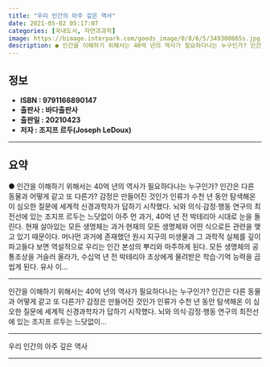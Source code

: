 ```yaml
---
title: "우리 인간의 아주 깊은 역사"
date: 2021-05-02 05:17:07
categories: [국내도서, 자연과과학]
image: https://bimage.interpark.com/goods_image/0/8/6/5/349300865s.jpg
description: ● 인간을 이해하기 위해서는 40억 년의 역사가 필요하다나는 누구인가? 인간은 다른 동물과 어떻게 같고 또 다른가? 감정은 만들어진 것인가 인류가 수천 년 동안 탐색해온 이 심오한 질문에 세계적 신경과학자가 답하기 시작했다. 뇌와 의식·감정·행동 연구의 최전선에 있는 조지프 르두는 느
---
```


## **정보**

- **ISBN : 9791166890147**
- **출판사 : 바다출판사**
- **출판일 : 20210423**
- **저자 : 조지프 르두(Joseph LeDoux)**

------



## **요약**

●  인간을 이해하기 위해서는 40억 년의 역사가 필요하다나는 누구인가? 인간은 다른 동물과 어떻게 같고 또 다른가? 감정은 만들어진 것인가 인류가 수천 년 동안 탐색해온 이 심오한 질문에 세계적 신경과학자가 답하기 시작했다. 뇌와 의식·감정·행동 연구의 최전선에 있는 조지프 르두는 느닷없이 아주 먼 과거, 40억 년 전 박테리아 시대로 눈을 돌린다. 현재 살아있는 모든 생명체는 과거·현재의 모든 생명체와 어떤 식으로든 관련을 맺고 있기 때문이다. 머나먼 과거에 존재했던 원시 지구의 미생물과 그 과학적 실체를 깊이 파고들다 보면 역설적으로 우리는 인간 본성의 뿌리와 마주하게 된다. 모든 생명체의 공통조상을 거슬러 올라가, 수십억 년 전 박테리아 조상에게 물려받은 학습·기억 능력을 곱씹게 된다. 유사 이...

------

인간을 이해하기 위해서는
40억 년의 역사가 필요하다나는 누구인가? 인간은 다른 동물과 어떻게 같고 또 다른가? 감정은 만들어진 것인가 인류가 수천 년 동안 탐색해온 이 심오한 질문에 세계적 신경과학자가 답하기 시작했다. 뇌와 의식·감정·행동 연구의 최전선에 있는 조지프 르두는 느닷없이... 

------


우리 인간의 아주 깊은 역사 

------


